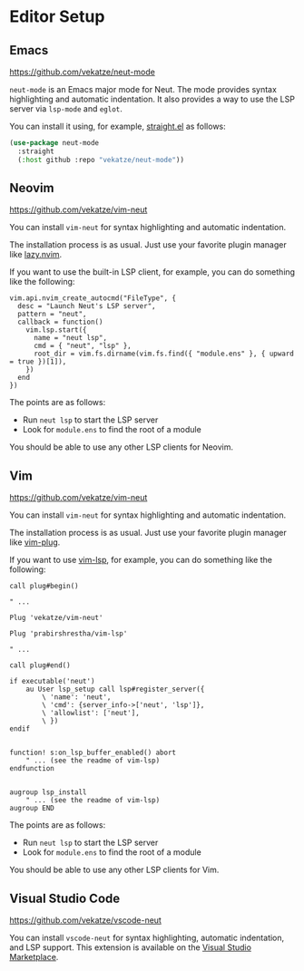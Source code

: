 # Editor Setup

## Emacs

<https://github.com/vekatze/neut-mode>

`neut-mode` is an Emacs major mode for Neut. The mode provides syntax highlighting and automatic indentation. It also provides a way to use the LSP server via `lsp-mode` and `eglot`.

You can install it using, for example, [straight.el](https://github.com/radian-software/straight.el) as follows:

```lisp
(use-package neut-mode
  :straight
  (:host github :repo "vekatze/neut-mode"))
```

## Neovim

<https://github.com/vekatze/vim-neut>

You can install `vim-neut` for syntax highlighting and automatic indentation.

The installation process is as usual. Just use your favorite plugin manager like [lazy.nvim](https://github.com/folke/lazy.nvim).

If you want to use the built-in LSP client, for example, you can do something like the following:

```vim
vim.api.nvim_create_autocmd("FileType", {
  desc = "Launch Neut's LSP server",
  pattern = "neut",
  callback = function()
    vim.lsp.start({
      name = "neut lsp",
      cmd = { "neut", "lsp" },
      root_dir = vim.fs.dirname(vim.fs.find({ "module.ens" }, { upward = true })[1]),
    })
  end
})
```

The points are as follows:

- Run `neut lsp` to start the LSP server
- Look for `module.ens` to find the root of a module

You should be able to use any other LSP clients for Neovim.

## Vim

<https://github.com/vekatze/vim-neut>

You can install `vim-neut` for syntax highlighting and automatic indentation.

The installation process is as usual. Just use your favorite plugin manager like [vim-plug](https://github.com/junegunn/vim-plug).

If you want to use [vim-lsp](https://github.com/prabirshrestha/vim-lsp), for example, you can do something like the following:

```vim
call plug#begin()

" ...

Plug 'vekatze/vim-neut'

Plug 'prabirshrestha/vim-lsp'

" ...

call plug#end()

if executable('neut')
    au User lsp_setup call lsp#register_server({
        \ 'name': 'neut',
        \ 'cmd': {server_info->['neut', 'lsp']},
        \ 'allowlist': ['neut'],
        \ })
endif


function! s:on_lsp_buffer_enabled() abort
    " ... (see the readme of vim-lsp)
endfunction


augroup lsp_install
    " ... (see the readme of vim-lsp)
augroup END
```

The points are as follows:

- Run `neut lsp` to start the LSP server
- Look for `module.ens` to find the root of a module

You should be able to use any other LSP clients for Vim.

## Visual Studio Code

<https://github.com/vekatze/vscode-neut>

You can install `vscode-neut` for syntax highlighting, automatic indentation, and LSP support. This extension is available on the [Visual Studio Marketplace](https://marketplace.visualstudio.com/items?itemName=vekatze.vscode-neut).
